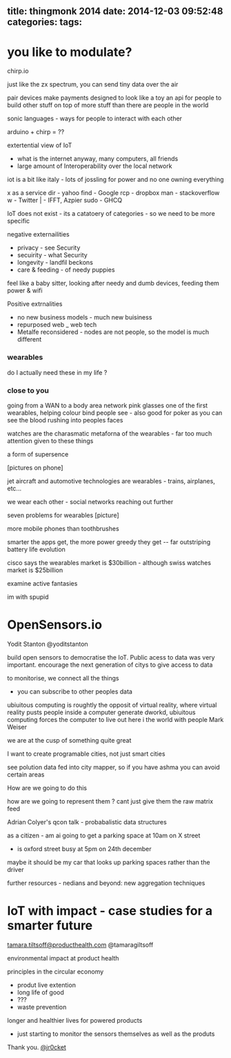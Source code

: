 title: thingmonk 2014
date: 2014-12-03 09:52:48
categories:
tags:
---



# you like to modulate?

chirp.io 

just like the zx spectrum, you can send tiny data over the air 

pair devices
make payments
designed to look like a toy
an api for people to build other stuff on top of 
more stuff than there are people in the world

sonic languages - ways for people to interact with each other 

arduino + chirp = ??

extertential view of IoT
- what is the internet anyway, many computers, all friends 
- large amount of Interoperability over the local network 

iot is a bit like italy - lots of jossling for power and no one owning everything 

x as a service 
dir - yahoo
find - Google
rcp - dropbox
man - stackoverflow
w - Twitter
| - IFFT, Azpier
sudo - GHCQ

IoT does not exist - its a catatoery of categories - so we need to be more specific

negative externailities
- privacy - see Security
- secuirity - what Security
- longevity - landfil beckons 
- care & feeding - of needy puppies 

feel like a baby sitter, looking after needy and dumb devices, feeding them power & wifi 

Positive extrnalities
- no new business models - much new buisiness
- repurposed web _ web tech 
- Metalfe reconsidered - nodes are not people, so the model is much different 

### wearables 
do I actually need these in my life ?

### close to you
going from a WAN to a body area network 
pink glasses one of the first wearables, helping colour bind people see - also good for poker as you can see the blood rushing into peoples faces

watches are the charasmatic metaforna of the wearables - far too much attention given to these things 

a form of supersence 

[pictures on phone]

jet aircraft and automotive technologies are wearables - trains, airplanes, etc...

we wear each other - social networks reaching out further 

seven problems for wearables [picture]

more mobile phones than toothbrushes

smarter the apps get, the more power greedy they get -- far outstriping battery life evolution 

cisco says the wearables market is $30billion - although swiss watches market is $25billion 

examine active fantasies 

im with spupid 

# OpenSensors.io 
Yodit Stanton 
@yoditstanton

build open sensors to democratise the IoT.  Public acess to data was very important.  encourage the next generation of citys to give access to data

to monitorise, we connect all the things 
- you can subscribe to other peoples data 

ubiuitous computing is roughtly the opposit of virtual reality, where virtual reality pusts people inside a computer generate dworkd, ubiuitous computing forces the computer to live out here i the world with people Mark Weiser 

we are at the cusp of something quite great

I want to create programable cities, not just smart cities 

see polution data fed into city mapper, so if you have ashma you can avoid certain areas 

How are we going to do this 

how are we going to represent them ?  cant just give them the raw matrix feed 

Adrian Colyer's qcon talk - probabalistic data structures 

as a citizen - am ai going to get a parking space at 10am on X street 
- is oxford street busy at 5pm on 24th december 

maybe it should be my car that looks up parking spaces rather than the driver 

further resources - nedians and beyond: new aggregation techniques 

# IoT with impact - case studies for a smarter future 
tamara.tiltsoff@producthealth.com 
@tamaragiltsoff

environmental impact at product health 

principles in the circular economy 
- produt live extention
- long life of good
- ???
- waste prevention 

longer and healthier lives for powered products 
- just starting to monitor the sensors themselves as well as the produts 



Thank you.
[@jr0cket](https://twitter.com/jr0cket)







